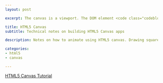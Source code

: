 ```yaml
---
layout: post

excerpt: The canvas is a viewport. The DOM element <code class="codeblock">&lt; canvas height="300" width="300" &gt;</code>, this creates a canvas 300 pixels wide and 300 pixels tall. You cannot change the unit of measurement, it will always be in pixel. 

title: HTML5 Canvas
subtitle: Technical notes on building HTML5 Canvas apps

description: Notes on how to animate using HTML5 canvas. Drawing squares, circles, erasing and redrawing. Simplistic game programming principles on html5 canvas

categories:
- html5
- canvas

---
```



[HTML5 Canvas Tutorial](http://thelogbox.com/html5-what-you-will-need/)





